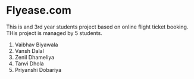 # Flyease.com
This is and 3rd year students project based on online flight ticket booking.
THis project is managed by 5 students.
1. Vaibhav Biyawala
2. Vansh Dalal
3. Zenil Dhameliya
4. Tanvi Dhola
5. Priyanshi Dobariya
